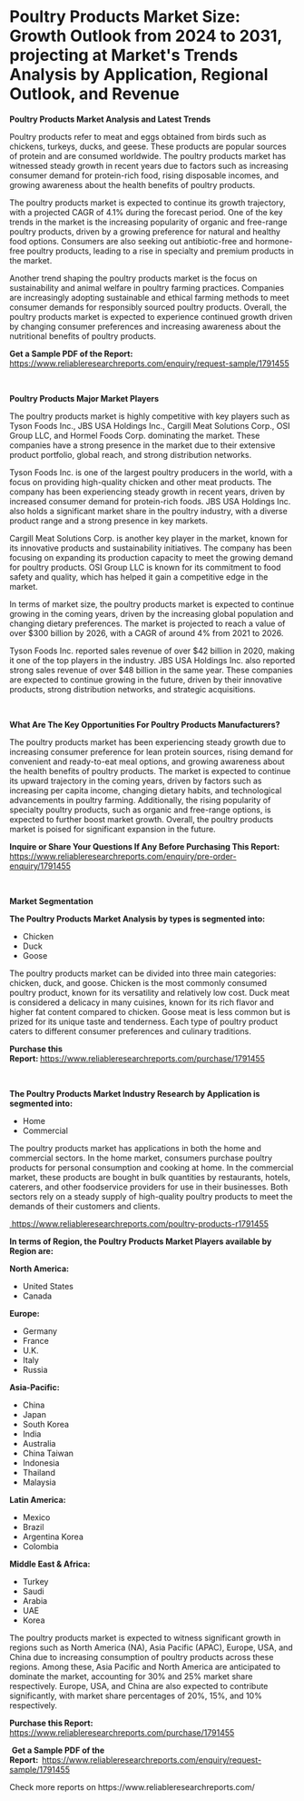 <p><h1>Poultry Products Market Size: Growth Outlook from 2024 to 2031, projecting at Market's Trends Analysis by Application, Regional Outlook, and Revenue</h1></p><p><strong>Poultry Products Market Analysis and Latest Trends</strong></p>
<p><p>Poultry products refer to meat and eggs obtained from birds such as chickens, turkeys, ducks, and geese. These products are popular sources of protein and are consumed worldwide. The poultry products market has witnessed steady growth in recent years due to factors such as increasing consumer demand for protein-rich food, rising disposable incomes, and growing awareness about the health benefits of poultry products.</p><p>The poultry products market is expected to continue its growth trajectory, with a projected CAGR of 4.1% during the forecast period. One of the key trends in the market is the increasing popularity of organic and free-range poultry products, driven by a growing preference for natural and healthy food options. Consumers are also seeking out antibiotic-free and hormone-free poultry products, leading to a rise in specialty and premium products in the market.</p><p>Another trend shaping the poultry products market is the focus on sustainability and animal welfare in poultry farming practices. Companies are increasingly adopting sustainable and ethical farming methods to meet consumer demands for responsibly sourced poultry products. Overall, the poultry products market is expected to experience continued growth driven by changing consumer preferences and increasing awareness about the nutritional benefits of poultry products.</p></p>
<p><strong>Get a Sample PDF of the Report:&nbsp;</strong> <a href="https://www.reliableresearchreports.com/enquiry/request-sample/1791455">https://www.reliableresearchreports.com/enquiry/request-sample/1791455</a></p>
<p>&nbsp;</p>
<p><strong>Poultry Products Major Market Players</strong></p>
<p><p>The poultry products market is highly competitive with key players such as Tyson Foods Inc., JBS USA Holdings Inc., Cargill Meat Solutions Corp., OSI Group LLC, and Hormel Foods Corp. dominating the market. These companies have a strong presence in the market due to their extensive product portfolio, global reach, and strong distribution networks. </p><p>Tyson Foods Inc. is one of the largest poultry producers in the world, with a focus on providing high-quality chicken and other meat products. The company has been experiencing steady growth in recent years, driven by increased consumer demand for protein-rich foods. JBS USA Holdings Inc. also holds a significant market share in the poultry industry, with a diverse product range and a strong presence in key markets. </p><p>Cargill Meat Solutions Corp. is another key player in the market, known for its innovative products and sustainability initiatives. The company has been focusing on expanding its production capacity to meet the growing demand for poultry products. OSI Group LLC is known for its commitment to food safety and quality, which has helped it gain a competitive edge in the market. </p><p>In terms of market size, the poultry products market is expected to continue growing in the coming years, driven by the increasing global population and changing dietary preferences. The market is projected to reach a value of over $300 billion by 2026, with a CAGR of around 4% from 2021 to 2026. </p><p>Tyson Foods Inc. reported sales revenue of over $42 billion in 2020, making it one of the top players in the industry. JBS USA Holdings Inc. also reported strong sales revenue of over $48 billion in the same year. These companies are expected to continue growing in the future, driven by their innovative products, strong distribution networks, and strategic acquisitions.</p></p>
<p>&nbsp;</p>
<p><strong>What Are The Key Opportunities For Poultry Products Manufacturers?</strong></p>
<p><p>The poultry products market has been experiencing steady growth due to increasing consumer preference for lean protein sources, rising demand for convenient and ready-to-eat meal options, and growing awareness about the health benefits of poultry products. The market is expected to continue its upward trajectory in the coming years, driven by factors such as increasing per capita income, changing dietary habits, and technological advancements in poultry farming. Additionally, the rising popularity of specialty poultry products, such as organic and free-range options, is expected to further boost market growth. Overall, the poultry products market is poised for significant expansion in the future.</p></p>
<p><strong>Inquire or Share Your Questions If Any Before Purchasing This Report:</strong> <a href="https://www.reliableresearchreports.com/enquiry/pre-order-enquiry/1791455">https://www.reliableresearchreports.com/enquiry/pre-order-enquiry/1791455</a></p>
<p>&nbsp;</p>
<p><strong>Market Segmentation</strong></p>
<p><strong>The Poultry Products Market Analysis by types is segmented into:</strong></p>
<p><ul><li>Chicken</li><li>Duck</li><li>Goose</li></ul></p>
<p><p>The poultry products market can be divided into three main categories: chicken, duck, and goose. Chicken is the most commonly consumed poultry product, known for its versatility and relatively low cost. Duck meat is considered a delicacy in many cuisines, known for its rich flavor and higher fat content compared to chicken. Goose meat is less common but is prized for its unique taste and tenderness. Each type of poultry product caters to different consumer preferences and culinary traditions.</p></p>
<p><strong>Purchase this Report:&nbsp;</strong><a href="https://www.reliableresearchreports.com/purchase/1791455">https://www.reliableresearchreports.com/purchase/1791455</a></p>
<p>&nbsp;</p>
<p><strong>The Poultry Products Market Industry Research by Application is segmented into:</strong></p>
<p><ul><li>Home</li><li>Commercial</li></ul></p>
<p><p>The poultry products market has applications in both the home and commercial sectors. In the home market, consumers purchase poultry products for personal consumption and cooking at home. In the commercial market, these products are bought in bulk quantities by restaurants, hotels, caterers, and other foodservice providers for use in their businesses. Both sectors rely on a steady supply of high-quality poultry products to meet the demands of their customers and clients.</p></p>
<p><a href="https://www.reliableresearchreports.com/poultry-products-r1791455">&nbsp;https://www.reliableresearchreports.com/poultry-products-r1791455</a></p>
<p><strong>In terms of Region, the Poultry Products Market Players available by Region are:</strong></p>
<p>
    <p> <strong> North America: </strong>
        <ul>
            <li>United States</li>
            <li>Canada</li>
        </ul>
        </p> 
    <p> <strong> Europe: </strong>
        <ul>
            <li>Germany</li>
            <li>France</li>
            <li>U.K.</li>
            <li>Italy</li>
            <li>Russia</li>
        </ul>
        </p> 
    <p> <strong> Asia-Pacific: </strong>
        <ul>
            <li>China</li>
            <li>Japan</li>
            <li>South Korea</li>
            <li>India</li>
            <li>Australia</li>
            <li>China Taiwan</li>
            <li>Indonesia</li>
            <li>Thailand</li>
            <li>Malaysia</li>
        </ul>
        </p> 
    <p> <strong> Latin America: </strong>
        <ul>
            <li>Mexico</li>
            <li>Brazil</li>
            <li>Argentina Korea</li>
            <li>Colombia</li>
        </ul>
        </p> 
    <p> <strong> Middle East & Africa: </strong>
        <ul>
            <li>Turkey</li>
            <li>Saudi</li>
            <li>Arabia</li>
            <li>UAE</li>
            <li>Korea</li>
        </ul>
    </p>
    </p>
<p><p>The poultry products market is expected to witness significant growth in regions such as North America (NA), Asia Pacific (APAC), Europe, USA, and China due to increasing consumption of poultry products across these regions. Among these, Asia Pacific and North America are anticipated to dominate the market, accounting for 30% and 25% market share respectively. Europe, USA, and China are also expected to contribute significantly, with market share percentages of 20%, 15%, and 10% respectively.</p></p>
<p><strong>Purchase this Report: </strong><a href="https://www.reliableresearchreports.com/purchase/1791455">https://www.reliableresearchreports.com/purchase/1791455</a></p>
<p>&nbsp;<strong>Get a Sample PDF of the Report:&nbsp;&nbsp;</strong><a href="https://www.reliableresearchreports.com/enquiry/request-sample/1791455">https://www.reliableresearchreports.com/enquiry/request-sample/1791455</a></p>
<p><strong></strong></p>
<p>Check more reports on https://www.reliableresearchreports.com/</p>